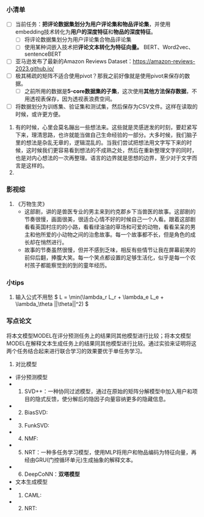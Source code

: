 ### 小清单

- [ ] 当前任务：**把评论数据集划分为用户评论集和物品评论集**，并使用embedding技术转化为**用户的深度特征**和**物品的深度特征**。
    - [ ] 将评论数据集划分为用户评论集合物品评论集
    - [ ] 使用某种词嵌入技术把**评论文本转化为特征向量。** BERT、Word2vec、sentenceBERT
- [ ] 亚马逊发布了最新的Amazon Reviews Dataset：https://amazon-reviews-2023.github.io/
- [ ] 极其稀疏的矩阵不适合使用pivot？那我之前好像就是使用pivot来保存的数据。
    - [ ] 之前所用的数据是**5-core数据集的子集**，这次使用**其他方法保存数据**，不用透视表保存，因为透视表浪费空间。
- [ ] 将数据划分为训练集、验证集和测试集，然后保存为CSV文件。这样在读取的时候，或许更方便。
1. 有的时候，心里会莫名蹦出一些想法来。这些就是灵感迸发的时刻，要赶紧写下来，理清思路，也许就能当做自己生命经验的一部分。大多时候，我们脑子里的想法是杂乱无章的，逻辑混乱的。当我们尝试把想法用文字写下来的时候，这时候我们更容易看到想法的不成熟之处，然后在重新整理文字的同时，也是对内心想法的一次再整理。语言的边界就是思想的边界，至少对于文字而言是这样的。
2. 






### 影视综
1. 《万物生灵》
   - 这部剧，讲的是兽医专业的男主来到约克郡乡下当兽医的故事。这部剧的节奏很慢，画面很美，很适合心情不好的时候自己一个人看。跟着这部剧看看英国村庄的的小路，看看绿油油的草场和可爱的动物，看看呆呆的男主和他所爱的小动物之间的治愈故事。每一个故事都不长，但是角色的成长却在悄然进行。
   - 故事的节奏虽然很慢，但并不感到乏味，相反有些情节让我在屏幕前笑的前仰后翻，捧腹大笑。每一个笑点都设置的足够生活化，似乎是每一个农村孩子都能察觉到的到的童年经历。 

### 小tips

1. 输入公式不用愁
 $ L = \min(\lambda_r L_r + \lambda_e L_e + \lambda_\theta ||\theta||^2) $



 ### 写点论文

 将本文模型MODEL在评分预测任务上的结果同其他模型进行比较；将本文模型MODEL在解释文本生成任务上的结果同其他模型进行比较。通过实验来证明将这两个任务结合起来进行联合学习的效果要优于单任务学习。

 1. 对比模型
 - 评分预测模型
 - 1. SVD++：一种协同过滤模型，通过在原始的矩阵分解模型中加入用户和项目的隐式反馈，使分解后的隐因子向量容纳更多的隐藏信息。
 - 2. BiasSVD:
 - 3. FunkSVD:
 - 4. NMF:
 - 5. NRT：一种多任务学习模型，使用MLP将用户和物品编码为特征向量，再经由GRU(门控循环单元)生成抽象的解释文本。
 - 6. DeepCoNN：**双塔模型**
 - 文本生成模型
 - 1. CAML:
 - 2. NRT:
  
